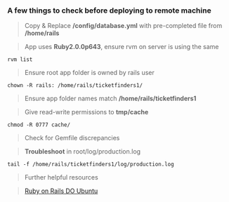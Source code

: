 ### A few things to check before deploying to remote machine

> Copy & Replace **/config/database.yml** with pre-completed file from **/home/rails**

<!-- -->
> App uses **Ruby2.0.0p643**, ensure rvm on server is using the same

`rvm list`

> Ensure root app folder is owned by rails user

`chown -R rails: /home/rails/ticketfinders1/`

> Ensure app folder names match **/home/rails/ticketfinders1**

<!-- -->
> Give read-write permissions to **tmp/cache**

`chmod -R 0777 cache/`

> Check for Gemfile discrepancies

<!-- -->
> **Troubleshoot** in root/log/production.log

`tail -f /home/rails/ticketfinders1/log/production.log`

> Further helpful resources

<!-- -->
>[Ruby on Rails DO Ubuntu](https://www.digitalocean.com/community/tutorials/how-to-use-the-ruby-on-rails-one-click-application-on-digitalocean "Title")
